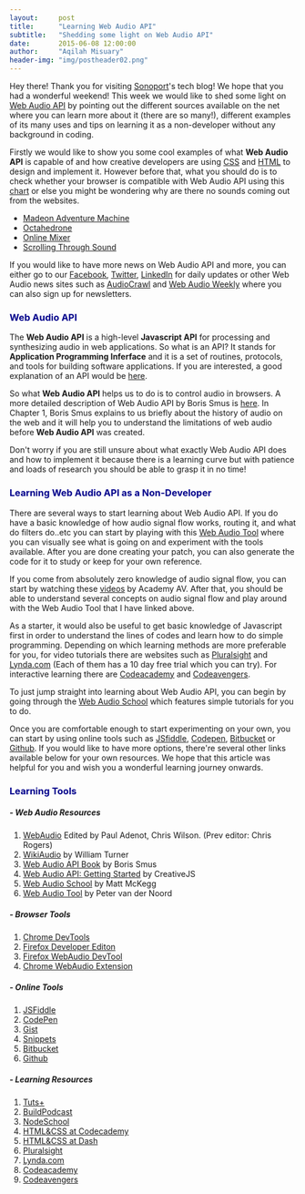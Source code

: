 ```yaml
---
layout:     post
title:      "Learning Web Audio API"
subtitle:   "Shedding some light on Web Audio API"
date:       2015-06-08 12:00:00
author:     "Aqilah Misuary"
header-img: "img/postheader02.png"
---
```


Hey there! Thank you for visiting [Sonoport](http://sonoport.com/)'s tech blog! We hope that you had a wonderful weekend! This week we would like to shed some light on [Web Audio API](http://webaudio.github.io/web-audio-api/) by pointing out the different sources available on the net where you can learn more about it (there are so many!), different examples of its many uses and tips on learning it as a non-developer without any background in coding.

Firstly we would like to show you some cool examples of what **Web Audio API** is capable of and how creative developers are using [CSS](https://developer.mozilla.org/en-US/docs/Web/CSS) and [HTML](https://developer.mozilla.org/en-US/docs/Web/HTML) to design and implement it. However before that, what you should do is to check whether your browser is compatible with Web Audio API using this [chart](http://caniuse.com/#feat=audio-api) or else you might be wondering why are there no sounds coming out from the websites.

- [Madeon Adventure Machine](http://www.madeon.fr/adventuremachine/)
- [Octahedrone](http://zya.github.io/octahedrone/#_=_)
- [Online Mixer](http://kevvv.in/mix/#47p1w)
- [Scrolling Through Sound](http://zya.github.io/scrollsound/)

If you would like to have more news on Web Audio API and more, you can either go to our [Facebook](https://www.facebook.com/sonoport), [Twitter](https://twitter.com/sonoport), [LinkedIn](https://www.linkedin.com/company/sonoport-asia-pte-ltd) for daily updates or other Web Audio news sites such as [AudioCrawl](http://audiocrawl.co/) and [Web Audio Weekly](http://blog.chrislowis.co.uk/waw.html) where you can also sign up for newsletters.

<h3><span style="color:darkblue">Web Audio API</span></h3>

The **Web Audio API** is a high-level **Javascript API** for processing and synthesizing audio in web applications. So what is an API? It stands for **Application Programming Inferface** and it is a set of routines, protocols, and tools for building software applications. If you are interested, a good explanation of an API would be [here](http://www.makeuseof.com/tag/api-good-technology-explained/). 

So what **Web Audio API** helps us to do is to control audio in browsers. A more detailed description of Web Audio API by Boris Smus is [here](http://www.html5rocks.com/en/tutorials/webaudio/intro/). In Chapter 1, Boris Smus explains to us briefly about the history of audio on the web and it will help you to understand the limitations of web audio before **Web Audio API** was created.

Don't worry if you are still unsure about what exactly Web Audio API does and how to implement it because there is a learning curve but with patience and loads of research you should be able to grasp it in no time!

### <span style="color:darkblue">Learning Web Audio API as a Non-Developer</span>

There are several ways to start learning about Web Audio API. If you do have a basic knowledge of how audio signal flow works, routing it, and what do filters do..etc you can start by playing with this [Web Audio Tool](http://www.webaudiotool.com/) where you can visually see what is going on and experiment with the tools available. After you are done creating your patch, you can also generate the code for it to study or keep for your own reference.

If you come from absolutely zero knowledge of audio signal flow, you can start by watching these [videos](https://www.youtube.com/watch?v=w-v75Mgh9dA&list=PLRwSxn6RVkVIM9443VFgYHNkYuqbmEakk) by Academy AV. After that, you should be able to understand several concepts on audio signal flow and play around with the Web Audio Tool that I have linked above.

As a starter, it would also be useful to get basic knowledge of Javascript first in order to understand the lines of codes and learn how to do simple programming. Depending on which learning methods are more preferable for you, for video tutorials there are websites such as [Pluralsight](http://www.pluralsight.com/) and [Lynda.com](http://www.lynda.com/default.aspx) (Each of them has a 10 day free trial which you can try). For interactive learning there are [Codeacademy](http://www.codecademy.com/) and [Codeavengers](http://www.codeavengers.com/).

To just jump straight into learning about Web Audio API, you can begin by going through the [Web Audio School](http://mmckegg.github.io/web-audio-school/) which features simple tutorials for you to do. 

Once you are comfortable enough to start experimenting on your own, you can start by using online tools such as [JSfiddle](http://jsfiddle.net/), [Codepen](Codepen.io), [Bitbucket](https://bitbucket.org/) or [Github](https://github.com/). If you would like to have more options, there're several other links available below for your own resources. We hope that this article was helpful for you and wish you a wonderful learning journey onwards.

### <span style="color:darkblue">Learning Tools</span>

##### - Web Audio Resources

1. [WebAudio](http://webaudio.github.io/web-audio-api/) Edited by Paul Adenot, Chris Wilson. (Prev editor: Chris Rogers)
2. [WikiAudio](http://en.wikiaudio.org/Main_Page) by William Turner
3. [Web Audio API Book](http://www.html5rocks.com/en/tutorials/webaudio/intro/) by Boris Smus
4. [Web Audio API: Getting Started](http://creativejs.com/resources/web-audio-api-getting-started/) by CreativeJS
5. [Web Audio School](http://mmckegg.github.io/web-audio-school/) by Matt McKegg
6. [Web Audio Tool](http://www.webaudiotool.com/) by Peter van der Noord

##### - Browser Tools

1. [Chrome DevTools](https://developer.chrome.com/devtools)
2. [Firefox Developer Editon](https://www.mozilla.org/en-US/firefox/developer/)
3. [Firefox WebAudio DevTool](https://developer.mozilla.org/en/docs/Tools/Web_Audio_Editor)
4. [Chrome WebAudio Extension](https://github.com/spite/WebAudioExtension/)

##### - Online Tools

1. [JSFiddle](http://jsfiddle.net/)
2. [CodePen](http://codepen.io/)
3. [Gist](https://gist.github.com/)
4. [Snippets](https://bitbucket.org/snippets)
5. [Bitbucket](https://bitbucket.org/)
6. [Github](https://github.com/)

##### - Learning Resources

1. [Tuts+](http://code.tutsplus.com/categories/web-development)
2. [BuildPodcast](http://build-podcast.com/)
3. [NodeSchool](http://nodeschool.io/)
4. [HTML&CSS at Codecademy](http://www.codecademy.com/tracks/web)
5. [HTML&CSS at Dash](https://dash.generalassemb.ly/)
6. [Pluralsight](http://www.pluralsight.com/)
7. [Lynda.com](http://www.lynda.com/default.aspx)
8. [Codeacademy](http://www.codecademy.com/)
9. [Codeavengers](http://www.codeavengers.com/)

